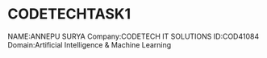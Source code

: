 # CODETECHTASK1
NAME:ANNEPU SURYA
Company:CODETECH IT SOLUTIONS
ID:COD41084
Domain:Artificial Intelligence & Machine Learning



